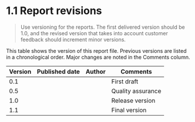# 1.1 Report revisions

> Use versioning for the reports. The first delivered version should be 1.0, and the revised version that takes into account customer feedback should increment minor versions.

This table shows the version of this report file. Previous versions are listed in a chronological order. Major changes are noted in the Comments column.

| Version | Published date | Author | Comments          |
| ------- | -------------- | ------ | ----------------- |
| 0.1     |                |        | First draft       |
| 0.5     |                |        | Quality assurance |
| 1.0     |                |        | Release version   |
| 1.1     |                |        | Final version     |

